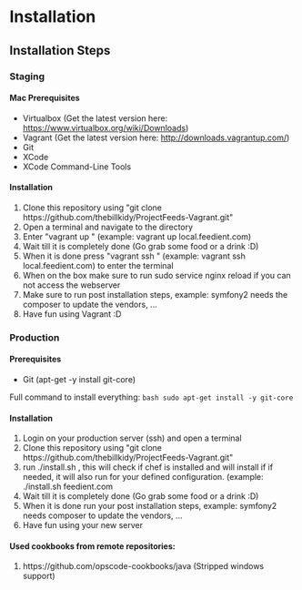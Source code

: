 # Installation
## Installation Steps
### Staging
#### Mac Prerequisites
* Virtualbox (Get the latest version here: https://www.virtualbox.org/wiki/Downloads)
* Vagrant (Get the latest version here: http://downloads.vagrantup.com/)
* Git
* XCode
* XCode Command-Line Tools

#### Installation
<ol>
	<li>Clone this repository using "git clone https://github.com/thebillkidy/ProjectFeeds-Vagrant.git"</li>
	<li>Open a terminal and navigate to the directory</li>
	<li>Enter "vagrant up <sitename>" (example: vagrant up local.feedient.com)</li>
	<li>Wait till it is completely done (Go grab some food or a drink :D)</li>
	<li>When it is done press "vagrant ssh <sitename>" (example: vagrant ssh local.feedient.com) to enter the terminal</li>
	<li>When on the box make sure to run sudo service nginx reload if you can not access the webserver</li>
	<li>Make sure to run post installation steps, example: symfony2 needs the composer to update the vendors, ...</li>
	<li>Have fun using Vagrant :D</li>
</ol>

### Production
#### Prerequisites
* Git (apt-get -y install git-core)

Full command to install everything:
```bash sudo apt-get install -y git-core```

#### Installation
<ol>
	<li>Login on your production server (ssh) and open a terminal</li>
	<li>Clone this repository using "git clone https://github.com/thebillkidy/ProjectFeeds-Vagrant.git"</li>
	<li>run ./install.sh <sitename>, this will check if chef is installed and will install if if needed, it will also run for your defined configuration. (example: ./install.sh feedient.com</li>
	<li>Wait till it is completely done (Go grab some food or a drink :D)</li>
	<li>When it is done run your post installation steps, example: symfony2 needs composer to update the vendors, ...</li>
	<li>Have fun using your new server</li>
</ol>

#### Used cookbooks from remote repositories:
<ol>
	<li>https://github.com/opscode-cookbooks/java (Stripped windows support)</li>
</ol>